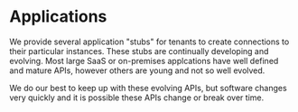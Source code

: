 # Applications

We provide several application "stubs" for tenants to create connections to their particular instances.  These stubs are continually developing and evolving.  Most large SaaS or on-premises applcations have well defined and mature APIs, however others are young and not so well evolved.  

We do our best to keep up with these evolving APIs, but software changes very quickly and it is possible these APIs change or break over time.